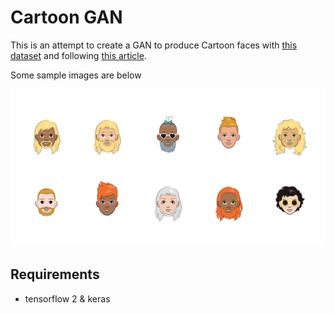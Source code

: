 # Cartoon GAN
This is an attempt to create a GAN to produce Cartoon faces with [this dataset](https://google.github.io/cartoonset/download.html) and following [this article](https://towardsdatascience.com/avatargan-generate-cartoon-images-using-gan-1ffe7d33cfbb).

Some sample images are below

![](figs/sample.png)

## Requirements
- tensorflow 2 & keras